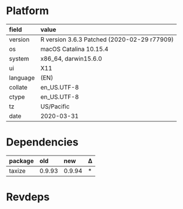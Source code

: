 # Platform

|field    |value                                       |
|:--------|:-------------------------------------------|
|version  |R version 3.6.3 Patched (2020-02-29 r77909) |
|os       |macOS Catalina 10.15.4                      |
|system   |x86_64, darwin15.6.0                        |
|ui       |X11                                         |
|language |(EN)                                        |
|collate  |en_US.UTF-8                                 |
|ctype    |en_US.UTF-8                                 |
|tz       |US/Pacific                                  |
|date     |2020-03-31                                  |

# Dependencies

|package |old    |new    |Δ  |
|:-------|:------|:------|:--|
|taxize  |0.9.93 |0.9.94 |*  |

# Revdeps


